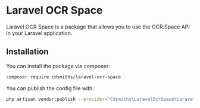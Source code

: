 # Laravel OCR Space

Laravel OCR Space is a package that allows you to use the OCR.Space API in your Laravel application.

## Installation

You can install the package via composer:

```bash
composer require cdsmiths/laravel-ocr-space
```

You can publish the config file with:

```bash
php artisan vendor:publish --provider="Cdsmiths\LaravelOcrSpace\LaravelOcrSpaceServiceProvider" --tag="config"
```
